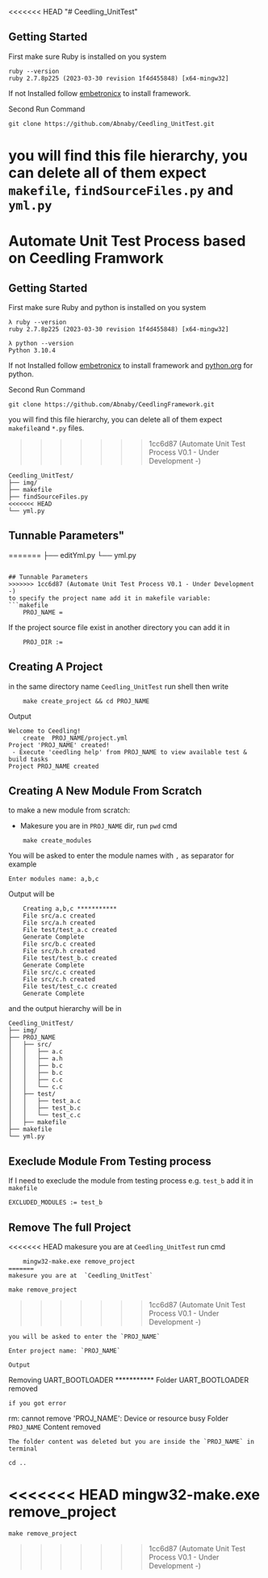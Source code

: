 <<<<<<< HEAD
"# Ceedling_UnitTest" 


## Getting Started
First make sure Ruby is installed on you system 
``` 
ruby --version 
ruby 2.7.8p225 (2023-03-30 revision 1f4d455848) [x64-mingw32]
```
If not Installed follow [embetronicx](https://embetronicx.com/tutorials/unit_testing/unit-testing-in-c-part-3-ceedling-installation/) to install framework.

Second Run Command 
```
git clone https://github.com/Abnaby/Ceedling_UnitTest.git
```
you will find this file hierarchy, you can delete all of them expect `makefile`, `findSourceFiles.py` and `yml.py`
=======
# Automate Unit Test Process based on Ceedling Framwork  
## Getting Started
First make sure Ruby and python is installed on you system 
``` 
λ ruby --version 
ruby 2.7.8p225 (2023-03-30 revision 1f4d455848) [x64-mingw32]
```
``` 
λ python --version
Python 3.10.4
```
If not Installed follow [embetronicx](https://embetronicx.com/tutorials/unit_testing/unit-testing-in-c-part-3-ceedling-installation/) to install framework and [python.org](https://www.python.org/) for python.

Second Run Command 
```
git clone https://github.com/Abnaby/CeedlingFramework.git
```
you will find this file hierarchy, you can delete all of them expect `makefile`and `*.py` files.
>>>>>>> 1cc6d87 (Automate Unit Test Process V0.1 - Under Development -)
```
Ceedling_UnitTest/
├── img/
├── makefile
├── findSourceFiles.py
<<<<<<< HEAD
└── yml.py
```

## Tunnable Parameters"
=======
├── editYml.py
└── yml.py
```

## Tunnable Parameters
>>>>>>> 1cc6d87 (Automate Unit Test Process V0.1 - Under Development -)
to specify the project name add it in makefile variable: 
```makefile 
    PROJ_NAME = 
```
If the project source file exist in another directory you can add it in 
```
    PROJ_DIR :=  
```
## Creating A Project
in the same directory name `Ceedling_UnitTest` run shell then write 
```
    make create_project && cd PROJ_NAME
```
Output 
```
Welcome to Ceedling!
    create  PROJ_NAME/project.yml
Project 'PROJ_NAME' created!
 - Execute 'ceedling help' from PROJ_NAME to view available test & build tasks
Project PROJ_NAME created
```

## Creating A New Module From Scratch 
to make a new module from scratch:
* Makesure you are in `PROJ_NAME` dir, run `pwd` cmd
```
    make create_modules 
```
You will be asked to enter the module names with `,` as separator for example
```
Enter modules name: a,b,c
```
Output will be 
```
    Creating a,b,c ***********
    File src/a.c created
    File src/a.h created
    File test/test_a.c created
    Generate Complete
    File src/b.c created
    File src/b.h created
    File test/test_b.c created
    Generate Complete
    File src/c.c created
    File src/c.h created
    File test/test_c.c created
    Generate Complete
```
and the output hierarchy will be in 
```
Ceedling_UnitTest/
├── img/
├── PROJ_NAME
│   ├── src/
│   │   ├── a.c
│   │   ├── a.h
│   │   ├── b.c
│   │   ├── b.c
│   │   ├── c.c
│   │   └── c.c
│   ├── test/
│   │   ├── test_a.c
│   │   ├── test_b.c
│   │   └── test_c.c
│   ├── makefile
├── makefile
└── yml.py
```

## Execlude Module From Testing process 
If I need to execlude the module from testing process e.g. `test_b` add it in `makefile`
```
EXCLUDED_MODULES := test_b
```
## Remove The full Project
<<<<<<< HEAD
makesure you are at  `Ceedling_UnitTest` run cmd 
```
    mingw32-make.exe remove_project
=======
makesure you are at  `Ceedling_UnitTest`
```
    make remove_project
>>>>>>> 1cc6d87 (Automate Unit Test Process V0.1 - Under Development -)
```
you will be asked to enter the `PROJ_NAME`
```
    Enter project name: `PROJ_NAME`
```
Output 
```
Removing UART_BOOTLOADER ***********
Folder UART_BOOTLOADER removed
```
if you got error 
```
rm: cannot remove 'PROJ_NAME': Device or resource busy
Folder `PROJ_NAME` Content removed
```
The folder content was deleted but you are inside the `PROJ_NAME` in terminal
```
    cd .. 
<<<<<<< HEAD
    mingw32-make.exe remove_project
=======
    make remove_project
>>>>>>> 1cc6d87 (Automate Unit Test Process V0.1 - Under Development -)
```